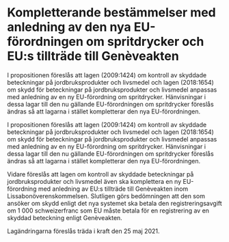 # Kompletterande bestämmelser med anledning av den nya EU-förordningen om spritdrycker och EU:s tillträde till Genèveakten

I propositionen föreslås att lagen (2009:1424) om kontroll av skyddade beteckningar på jordbruksprodukter och livsmedel och lagen (2018:1654) om skydd för beteckningar på jordbruksprodukter och livsmedel anpassas med anledning av en ny EU-förordning om spritdrycker. Hänvisningar i dessa lagar till den nu gällande EU-förordningen om spritdrycker föreslås ändras så att lagarna i stället kompletterar den nya EU-förordningen.

I propositionen föreslås att lagen (2009:1424) om kontroll av skyddade beteckningar på jordbruksprodukter och livsmedel och lagen (2018:1654) om skydd för beteckningar på jordbruksprodukter och livsmedel anpassas med anledning av en ny EU-förordning om spritdrycker. Hänvisningar i dessa lagar till den nu gällande EU-förordningen om spritdrycker föreslås ändras så att lagarna i stället kompletterar den nya EU-förordningen.

Vidare föreslås att lagen om kontroll av skyddade beteckningar på
jordbruksprodukter och livsmedel även ska komplettera en ny EU-förordning med anledning av EU:s tillträde till Genèveakten inom
Lissabonöverenskommelsen. Slutligen görs bedömningen att den som ansöker om skydd enligt det nya systemet ska betala den registreringsavgift om 1 000 schweizerfranc som EU måste betala för en registrering av en skyddad beteckning enligt Genèveakten.

Lagändringarna föreslås träda i kraft den 25 maj 2021.

